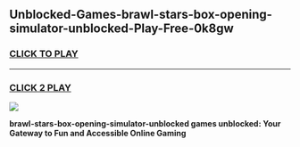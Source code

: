 
## Unblocked-Games-brawl-stars-box-opening-simulator-unblocked-Play-Free-0k8gw
<h3>
<a href="https://premium76.site?title=brawl-stars-box-opening-simulator-unblocked&ref=19M">CLICK TO PLAY</a></h3>
<hr>

<h3>
<a href="https://premium76.site?title=brawl-stars-box-opening-simulator-unblocked&ref=19M">CLICK 2 PLAY</a>
  
</h3>

<a href="https://premium76.site?title=brawl-stars-box-opening-simulator-unblocked&ref=19M"><img src="https://clearcache.store/games.png"></a>


**brawl-stars-box-opening-simulator-unblocked games unblocked: Your Gateway to Fun and Accessible Online Gaming**
